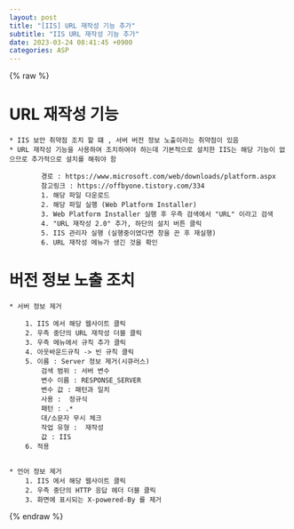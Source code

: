 ```yaml
---  
layout: post  
title: "[IIS] URL 재작성 기능 추가"  
subtitle: "IIS URL 재작성 기능 추가"  
date: 2023-03-24 08:41:45 +0900  
categories: ASP  
---  
```

{% raw %}  
# URL 재작성 기능  
  
	* IIS 보안 취약점 조치 할 떄 , 서버 버전 정보 노출이라는 취약점이 있음  
	* URL 재작성 기능을 사용하여 조치하여야 하는데 기본적으로 설치한 IIS는 해당 기능이 없으므로 추가적으로 설치를 해줘야 함  
		  
			경로 : https://www.microsoft.com/web/downloads/platform.aspx  
			참고링크 : https://offbyone.tistory.com/334  
			1. 해당 파일 다운로드  
			2. 해당 파일 실행 (Web Platform Installer)  
			3. Web Platform Installer 실행 후 우측 검색에서 "URL" 이라고 검색  
			4. "URL 재작성 2.0" 추가, 하단의 설치 버튼 클릭  
			5. IIS 관리자 실행 (실행중이였다면 창을 끈 후 재실행)  
			6. URL 재작성 메뉴가 생긴 것을 확인  
  
# 버전 정보 노출 조치   
	* 서버 정보 제거  
  
		1. IIS 에서 해당 웹사이트 클릭  
		2. 우측 중단의 URL 재작성 더블 클릭  
		3. 우측 메뉴에서 규칙 추가 클릭  
		4. 아웃바운드규칙 -> 빈 규칙 클릭  
		5. 이름 : Server 정보 제거(시큐러스)  
			검색 범위 : 서버 변수  
			변수 이름 : RESPONSE_SERVER  
			변수 값 : 패턴과 일치   
			사용 :  정규식  
			패턴 : .*  
			대/소문자 무시 체크  
			작업 유형 :  재작성  
			값 : IIS  
		6. 적용  
		  
  
	* 언어 정보 제거  
		1. IIS 에서 해당 웹사이트 클릭  
		2. 우측 중단의 HTTP 응답 헤더 더블 클릭  
		3. 화면에 표시되는 X-powered-By 를 제거  
  
		  
{% endraw %}